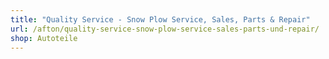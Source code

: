 ```yaml
---
title: "Quality Service - Snow Plow Service, Sales, Parts & Repair"
url: /afton/quality-service-snow-plow-service-sales-parts-und-repair/
shop: Autoteile
---
```


